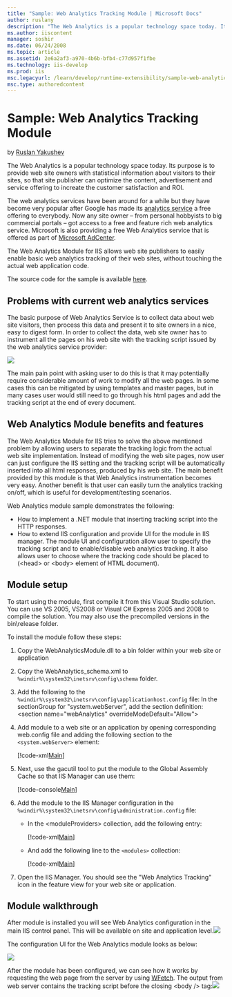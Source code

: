 ```yaml
---
title: "Sample: Web Analytics Tracking Module | Microsoft Docs"
author: ruslany
description: "The Web Analytics is a popular technology space today. Its purpose is to provide web site owners with statistical information about visitors to their sites,..."
ms.author: iiscontent
manager: soshir
ms.date: 06/24/2008
ms.topic: article
ms.assetid: 2e6a2af3-a970-4b6b-bfb4-c77d957f1fbe
ms.technology: iis-develop
ms.prod: iis
msc.legacyurl: /learn/develop/runtime-extensibility/sample-web-analytics-tracking-module
msc.type: authoredcontent
---
```

Sample: Web Analytics Tracking Module
====================
by [Ruslan Yakushev](https://github.com/ruslany)

The Web Analytics is a popular technology space today. Its purpose is to provide web site owners with statistical information about visitors to their sites, so that site publisher can optimize the content, advertisement and service offering to increate the customer satisfaction and ROI.

The web analytics services have been around for a while but they have become very popular after Google has made its [analytics service](https://www.google.com/analytics) a free offering to everybody. Now any site owner – from personal hobbyists to big commercial portals – got access to a free and feature rich web analytics service. Microsoft is also providing a free Web Analytics service that is offered as part of [Microsoft AdCenter](https://adcenter.microsoft.com/).

The Web Analytics Module for IIS allows web site publishers to easily enable basic web analytics tracking of their web sites, without touching the actual web application code.

The source code for the sample is available [here](sample-web-analytics-tracking-module/_static/sample-web-analytics-tracking-module-480-webanalyticsmodule1.zip "WebAnalyticsModule").

## Problems with current web analytics services

The basic purpose of Web Analytics Service is to collect data about web site visitors, then process this data and present it to site owners in a nice, easy to digest form. In order to collect the data, web site owner has to instrument all the pages on his web site with the tracking script issued by the web analytics service provider:

[![](sample-web-analytics-tracking-module/_static/image2.png)](sample-web-analytics-tracking-module/_static/image1.png)

The main pain point with asking user to do this is that it may potentially require considerable amount of work to modify all the web pages. In some cases this can be mitigated by using templates and master pages, but in many cases user would still need to go through his html pages and add the tracking script at the end of every document.

## Web Analytics Module benefits and features

The Web Analytics Module for IIS tries to solve the above mentioned problem by allowing users to separate the tracking logic from the actual web site implementation. Instead of modifying the web site pages, now user can just configure the IIS setting and the tracking script will be automatically inserted into all html responses, produced by his web site. The main benefit provided by this module is that Web Analytics instrumentation becomes very easy. Another benefit is that user can easily turn the analytics tracking on/off, which is useful for development/testing scenarios.

Web Analytics module sample demonstrates the following:

- How to implement a .NET module that inserting tracking script into the HTTP responses.
- How to extend IIS configuration and provide UI for the module in IIS manager. The module UI and configuration allow user to specify the tracking script and to enable/disable web analytics tracking. It also allows user to choose where the tracking code should be placed to (&lt;head&gt; or &lt;body&gt; element of HTML document).

## Module setup

To start using the module, first compile it from this Visual Studio solution. You can use VS 2005, VS2008 or Visual C# Express 2005 and 2008 to compile the solution. You may also use the precompiled versions in the bin\release folder.

To install the module follow these steps:

1. Copy the WebAnalyticsModule.dll to a bin folder within your web site or application
2. Copy the WebAnalytics\_schema.xml to `%windir%\system32\inetsrv\config\schema` folder.
3. Add the following to the `%windir%\system32\inetsrv\config\applicationhost.config` file: In the sectionGroup for "system.webServer", add the section definition: &lt;section name="webAnalytics" overrideModeDefault="Allow"&gt;
4. Add module to a web site or an application by opening corresponding web.config file and adding the following section to the `<system.webServer>` element:  

    [!code-xml[Main](sample-web-analytics-tracking-module/samples/sample1.xml)]
5. Next, use the gacutil tool to put the module to the Global Assembly Cache so that IIS Manager can use them:  

    [!code-console[Main](sample-web-analytics-tracking-module/samples/sample2.cmd)]
6. Add the module to the IIS Manager configuration in the `%windir%\system32\inetsrv\config\administration.config` file:  

    - In the &lt;moduleProviders&gt; collection, add the following entry:  

        [!code-xml[Main](sample-web-analytics-tracking-module/samples/sample3.xml)]
    - And add the following line to the `<modules>` collection:  

        [!code-xml[Main](sample-web-analytics-tracking-module/samples/sample4.xml)]
7. Open the IIS Manager. You should see the "Web Analytics Tracking" icon in the feature view for your web site or application.

## Module walkthrough

After module is installed you will see Web Analytics configuration in the main IIS control panel. This will be available on site and application level.[![](sample-web-analytics-tracking-module/_static/image4.png)](sample-web-analytics-tracking-module/_static/image3.png)

The configuration UI for the Web Analytics module looks as below:

![](sample-web-analytics-tracking-module/_static/image5.png)

After the module has been configured, we can see how it works by requesting the web page from the server by using [WFetch](https://www.microsoft.com/downloads/details.aspx?FamilyID=b134a806-d50e-4664-8348-da5c17129210&amp;displaylang=en). The output from web server contains the tracking script before the closing &lt;body /&gt; tag:![](sample-web-analytics-tracking-module/_static/image6.png)